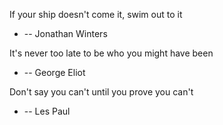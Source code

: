 If your ship doesn't come it, swim out to it
+    -- Jonathan Winters 
    
It's never too late to be who you might have been
+    -- George Eliot 
    
Don't say you can't until you prove you can't 
+    -- Les Paul
